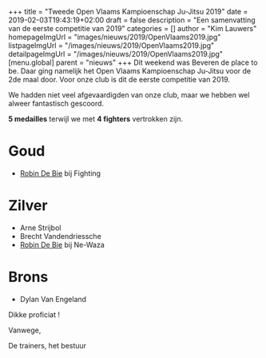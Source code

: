 +++
title = "Tweede Open Vlaams Kampioenschap Ju-Jitsu 2019"
date = 2019-02-03T19:43:19+02:00
draft = false
description = "Een samenvatting van de eerste competitie van 2019"
categories = []
author = "Kim Lauwers"
homepageImgUrl = "images/nieuws/2019/OpenVlaams2019.jpg"
listpageImgUrl = "/images/nieuws/2019/OpenVlaams2019.jpg"
detailpageImgUrl = "/images/nieuws/2019/OpenVlaams2019.jpg"
[menu.global]
    parent = "nieuws"
+++
Dit weekend was Beveren de place to be.
Daar ging namelijk het Open Vlaams Kampioenschap Ju-Jitsu voor de 2de maal door. 
Voor onze club is dit de eerste competitie van 2019.

We hadden niet veel afgevaardigden van onze club, maar we hebben wel alweer fantastisch gescoord.

**5 medailles** terwijl we met **4 fighters** vertrokken zijn.

# Goud
* [Robin De Bie](https://www.invictokeerbergen.be/trainers/#Robin_De%20Bie) bij Fighting

# Zilver
* Arne Strijbol
* Brecht Vandendriessche
* [Robin De Bie](https://www.invictokeerbergen.be/trainers/#Robin_De%20Bie) bij Ne-Waza 

# Brons
* Dylan Van Engeland



Dikke proficiat !

Vanwege,

De trainers, het bestuur